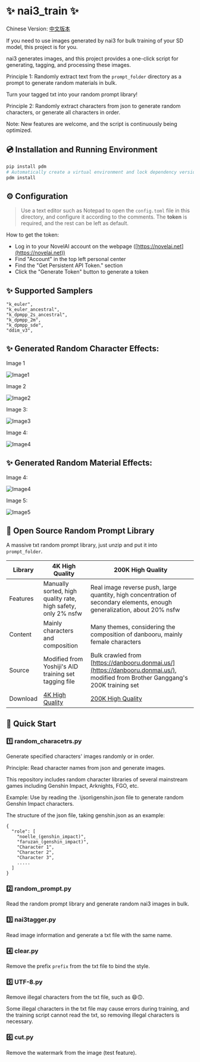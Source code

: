 # ✨ nai3_train ✨

Chinese Version: [中文版本](./README.md)

If you need to use images generated by nai3 for bulk training of your SD model, this project is for you.

nai3 generates images, and this project provides a one-click script for generating, tagging, and processing these images.

Principle 1: Randomly extract text from the `prompt_folder` directory as a prompt to generate random materials in bulk.

Turn your tagged txt into your random prompt library!

Principle 2: Randomly extract characters from json to generate random characters, or generate all characters in order.

Note: New features are welcome, and the script is continuously being optimized.

## 💿 Installation and Running Environment

```bash
pip install pdm
# Automatically create a virtual environment and lock dependency versions
pdm install
```

## ⚙️ Configuration

> Use a text editor such as Notepad to open the `config.toml` file in this directory, and configure it according to the comments. The **token** is required, and the rest can be left as default.

How to get the token:

- Log in to your NovelAI account on the webpage ([https://novelai.net](https://novelai.net))
- Find "Account" in the top left personal center
- Find the "Get Persistent API Token." section
- Click the "Generate Token" button to generate a token

## ✨ Supported Samplers

```
"k_euler",
"k_euler_ancestral",
"k_dpmpp_2s_ancestral",
"k_dpmpp_2m",
"k_dpmpp_sde",
"ddim_v3",
```

## ✨ Generated Random Character Effects:

Image 1

![Image1](https://github.com/wochenlong/nai3_train/assets/117965575/6bfecd63-fa7f-4b36-bef9-1e8df2eef21f)

Image 2

![Image2](https://github.com/wochenlong/nai3_train/assets/117965575/093c08fc-bf83-4d38-a282-7470bf48e316)

Image 3:

![Image3](https://github.com/wochenlong/nai3_train/assets/117965575/711aff18-3ef7-4390-889e-c0ffc846418e)

Image 4:

![Image4](https://github.com/wochenlong/nai3_train/assets/117965575/7b290ae4-5d77-4210-9276-519bd8afe6d6)

## ✨ Generated Random Material Effects:

Image 4:

![Image4](https://github.com/wochenlong/nai3_train/assets/117965575/1c5a42bf-b44e-48a6-aaab-aa5487554a42)

Image 5:

![Image5](https://github.com/wochenlong/nai3_train/assets/117965575/37e1801f-bfea-4f7c-8701-ed4047c29a28)

## 🤗 Open Source Random Prompt Library

A massive txt random prompt library, just unzip and put it into `prompt_folder`.

| Library  | 4K High Quality                                                                                        | 200K High Quality                                                                                                        |
|----------|--------------------------------------------------------------------------------------------------------|--------------------------------------------------------------------------------------------------------------------------|
| Features | Manually sorted, high quality rate, high safety, only 2% nsfw                                          | Real image reverse push, large quantity, high concentration of secondary elements, enough generalization, about 20% nsfw |
| Content  | Mainly characters and composition                                                                      | Many themes, considering the composition of danbooru, mainly female characters                                           |
| Source   | Modified from Yoshiji's AID training set tagging file                                                  | Bulk crawled from [https://danbooru.donmai.us/](https://danbooru.donmai.us/), modified from Brother Ganggang's 200K training set                        |
| Download | [4K High Quality](https://huggingface.co/datasets/windsingai/random_prompt/resolve/main/prompt_4k.zip) | [200K High Quality](https://huggingface.co/datasets/windsingai/random_prompt/resolve/main/prompt_20W.zip)                |

## 🎉 Quick Start

### 1️⃣ random_characetrs.py

Generate specified characters' images randomly or in order.

Principle: Read character names from json and generate images.

This repository includes random character libraries of several mainstream games including Genshin Impact, Arknights, FGO, etc.

Example:
Use by reading the .\json\genshin.json file to generate random Genshin Impact characters.

The structure of the json file, taking genshin.json as an example:

```
{
  "role": [
    "noelle_(genshin_impact)",
    "faruzan_(genshin_impact)",
    "Character 1",
    "Character 2",
    "Character 3",
    .....
  ]
}
```

### 2️⃣ random_prompt.py

Read the random prompt library and generate random nai3 images in bulk.

### 3️⃣ nai3tagger.py

Read image information and generate a txt file with the same name.

### 4️⃣ clear.py

Remove the prefix `prefix` from the txt file to bind the style.

### 5️⃣ UTF-8.py

Remove illegal characters from the txt file, such as 😄🙃.

Some illegal characters in the txt file may cause errors during training, and the training script cannot read the txt, so removing illegal characters is necessary.

### 6️⃣ cut.py

Remove the watermark from the image (test feature).